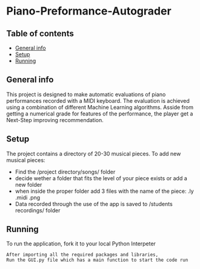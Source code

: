 # Piano-Preformance-Autograder
## Table of contents
* [General info](#general-info)
* [Setup](#setup)
* [Running](#running)

## General info
This project is designed to make automatic evaluations of piano performances recorded with a MIDI keyboard.
The evaluation is achieved using a combination of different Machine Learning algorithms.
Asside from getting a numerical grade for features of the performance, the player get a Next-Step improving recommendation.
	
## Setup
The project contains a directory of 20-30 musical pieces. 
To add new musical pieces:
* Find the /project directory/songs/ folder
* decide wether a folder that fits the level of your piece exists or add a new folder
* when inside the proper folder add 3 files with the name of the piece: .ly .midi .png
* Data recorded through the use of the app is saved to /students recordings/ folder
	
## Running
To run the application, fork it to your local Python Interpeter

```
After importing all the required packages and libraries, 
Run the GUI.py file which has a main function to start the code run
```
